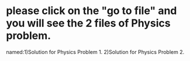 # please click on the "go to file" and you will see the 2 files of Physics problem.
named:1)Solution for Physics Problem 1.
                                       2)Solution for Physics Problem 2.


